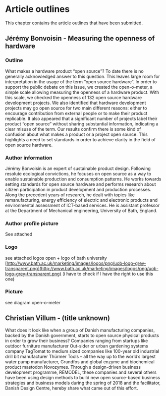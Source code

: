 # Article outlines

This chapter contains the article outlines that have been submitted.

## Jérémy Bonvoisin - Measuring the openness of hardware

### Outline

What makes a hardware product “open source”? To date there is no generally acknowledged answer to this question. This leaves large room for interpretation in the usage of the term “open source hardware”. In order to support the public debate on this issue, we created the open-o-meter, a simple scale allowing measuring the openness of a hardware product. With this scale, we checked the openness of 132 open source hardware development projects. We also identified that hardware development projects may go open source for two main different reasons: either to encourage contribution from external people or to make their product replicable. It also appeared that a significant number of projects label their product “open source” without sharing substantial information, indicating a clear misuse of the term. Our results confirm there is some kind of confusion about what makes a product or a project open source. This highlights a need to set standards in order to achieve clarity in the field of open source hardware.

### Author information

Jérémy Bonvoisin is an expert of sustainable product design. Following resolute ecological convictions, he focuses on open source as a way to enable sustainable production and consumption patterns. He works towards setting standards for open source hardware and performs research about citizen participation in product development and production processes. Along the precedent years of research, he dealt with topics like remanufacturing, energy efficiency of electric and electronic products and environmental assessment of ICT-based services. He is assistant professor at the Department of Mechanical engineering, University of Bath, England.

### Author profile picture

See attached

### Logo

see attached logos open + logo of bath university [http://www.bath.ac.uk/marketing/images/logos/png/uob-logo-grey-transparent.png](http://www.bath.ac.uk/marketing/images/logos/png/uob-logo-grey-transparent.png) \(i have to check if I have the right to use this one\)

### Picture

see diagram open-o-meter

## Christian Villum - \(title unknown\)

What does it look like when a group of Danish manufacturing companies, backed by the Danish government, starts to open source physical products in order to grow their business? Companies ranging from startups like outdoor furniture manufacturer Out-sider or urban gardening systems company TagTomat to medium sized companies like 100-year old industrial drill bit manufacturer Thürmer Tools – all the way up to the world’s largest water pump manufacturer, Grundfos and global enzyme and biochemical product mastodon Novozymes. Through a design-driven business development programme, REMODEL, these companies and several others have been using design methods to build new open source-based business strategies and business models during the spring of 2018 and the facilitator, Danish Design Centre, hereby share what came out of this effort.
